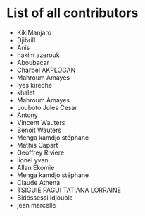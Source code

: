 # List of all contributors

- KikiManjaro 
- Djibrill 
- Anis
- hakim azerouk
- Aboubacar
- Charbel AKPLOGAN
- Mahroum Amayes
- lyes kireche
- khalef 
- Mahroum Amayes
- Louboto Jules Cesar
- Antony
- Vincent Wauters
- Benoit Wauters
- Menga kamdjo stéphane
- Mathis Capart
- Geoffrey Riviere
- lionel yvan
- Allan Ekomie
- Menga kamdjo stéphane
- Claude Athena
- TSIGUIE PAGUI TATIANA LORRAINE
- Bidossessi Idjouola
- jean marcelle